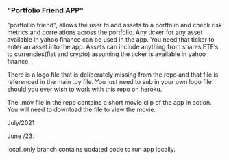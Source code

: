  ### "Portfolio Friend APP"

"portfollio friend", allows the user to add assets to a portfolio and check risk metrics and correlations across the portfolio. Any ticker for any asset available in yahoo finance can be used in the app. You need that ticker to enter an asset into the app. Assets can include anything from shares,ETF’s to currencies(fiat and crypto) assuming the ticker is available in yahoo finance.

There is a logo file that is deliberately missing from the repo and that file is referenced in the main .py file. You just need to sub in your own logo file should you ever wish to work with this repo on heroku.

The .mov file in the repo contains a short movie clip of the app in action. You will need to download the file to view the movie.

July/2021



June /23: 

local_only branch contains uodated code to run app locally.
